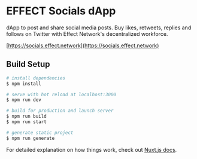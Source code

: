 # EFFECT Socials dApp

dApp to post and share social media posts. 
Buy likes, retweets, replies and follows on Twitter with Effect Network's decentralized workforce.

[https://socials.effect.network](https://socials.effect.network)

## Build Setup

```bash
# install dependencies
$ npm install

# serve with hot reload at localhost:3000
$ npm run dev

# build for production and launch server
$ npm run build
$ npm run start

# generate static project
$ npm run generate
```

For detailed explanation on how things work, check out [Nuxt.js docs](https://nuxtjs.org).
